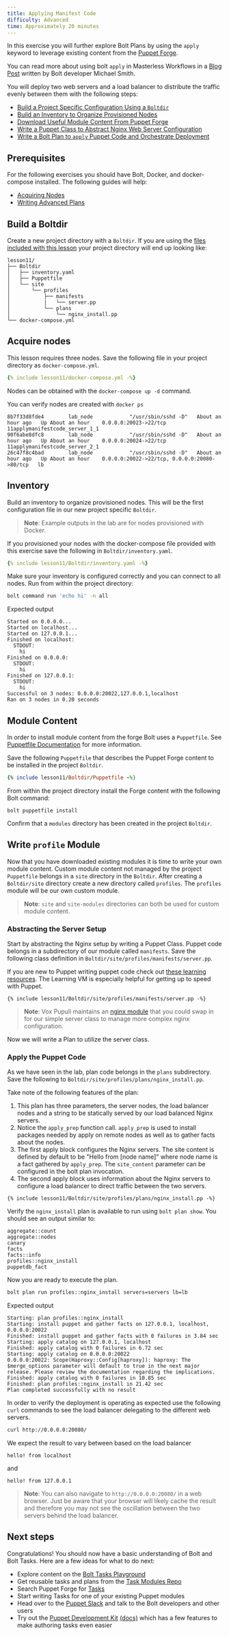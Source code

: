 ```yaml
---
title: Applying Manifest Code
difficulty: Advanced
time: Approximately 20 minutes
---
```


In this exercise you will further explore Bolt Plans by using the `apply` keyword to leverage existing content from the [Puppet Forge](https://forge.puppet.com/).

You can read more about using bolt `apply` in Masterless Workflows in a [Blog Post](https://puppet.com/blog/introducing-masterless-puppet-bolt) written by Bolt developer Michael Smith. 

You will deploy two web servers and a load balancer to distribute the traffic evenly between them with the following steps:

- [Build a Project Specific Configuration Using a `Boltdir`](#build-a-boltdir)
- [Build an Inventory to Organize Provisioned Nodes](#inventory)
- [Download Useful Module Content From Puppet Forge](#module-content)
- [Write a Puppet Class to Abstract Nginx Web Server Configuration](#abstracting-the-server-setup)
- [Write a Bolt Plan to `apply` Puppet Code and Orchestrate Deployment](#apply-the-puppet-code)

## Prerequisites

For the following exercises you should have Bolt, Docker, and docker-compose installed. The following guides will help:

- [Acquiring Nodes](../02-acquiring-nodes)
- [Writing Advanced Plans](../09-writing-advanced-plans)


## Build a Boltdir

Create a new project directory with a `Boltdir`. If you are using the [files included with this lesson](https://github.com/puppetlabs/bolt/tree/master/docs/_includes) your project directory will end up looking like:

```
lesson11/
├── Boltdir
│   ├── inventory.yaml
│   ├── Puppetfile
│   └── site
│       └── profiles
│           ├── manifests
│           |   └── server.pp
│           └── plans
│               └── nginx_install.pp
└── docker-compose.yml
```

## Acquire nodes

This lesson requires three nodes. Save the following file in your project directory as `docker-compose.yml`.

```yaml
{% include lesson11/docker-compose.yml -%}
```

Nodes can be obtained with the `docker-compose up -d` command.

You can verify nodes are created with `docker ps`
```
8b7f33d8fde4        lab_node            "/usr/sbin/sshd -D"   About an hour ago   Up About an hour    0.0.0.0:20023->22/tcp                          11applymanifestcode_server_1_1
90f6abe8dfc8        lab_node            "/usr/sbin/sshd -D"   About an hour ago   Up About an hour    0.0.0.0:20024->22/tcp                          11applymanifestcode_server_2_1
26c47f8c4bad        lab_node            "/usr/sbin/sshd -D"   About an hour ago   Up About an hour    0.0.0.0:20022->22/tcp, 0.0.0.0:20080->80/tcp   lb
```

## Inventory

Build an inventory to organize provisioned nodes. This will be the first configuration file in our new project specific `Boltdir`. 

> **Note**: Example outputs in the lab are for nodes provisioned with Docker. 

If you provisioned your nodes with the docker-compose file provided with this exercise save the following in `Boltdir/inventory.yaml`.

```yaml
{% include lesson11/Boltdir/inventory.yaml -%}
```

Make sure your inventory is configured correctly and you can connect to all nodes. Run from within the project directory:

```bash
bolt command run 'echo hi' -n all
```

Expected output

```plain
Started on 0.0.0.0...
Started on localhost...
Started on 127.0.0.1...
Finished on localhost:
  STDOUT:
    hi
Finished on 0.0.0.0:
  STDOUT:
    hi
Finished on 127.0.0.1:
  STDOUT:
    hi
Successful on 3 nodes: 0.0.0.0:20022,127.0.0.1,localhost
Ran on 3 nodes in 0.20 seconds
```

## Module Content

In order to install module content from the forge Bolt uses a `Puppetfile`. See [Puppetfile Documentation](https://puppet.com/docs/pe/latest/puppetfile.html) for more information. 

Save the following `Puppetfile` that describes the Puppet Forge content to be installed in the project `Boltdir`. 

```ruby
{% include lesson11/Boltdir/Puppetfile -%}
```

From within the project directory install the Forge content with the following Bolt command:

```shell
bolt puppetfile install
```

Confirm that a `modules` directory has been created in the project `Boltdir`. 

## Write `profile` Module

Now that you have downloaded existing modules it is time to write your own module content. Custom module content not managed by the project `Puppetfile` belongs in a `site` directory in the `Boltdir`. After creating a `Boltdir/site` directory create a new directory called `profiles`. The `profiles` module will be our own custom module. 

> **Note**: `site` and `site-modules` directories can both be used for custom module content.

### Abstracting the Server Setup

Start by abstracting the Nginx setup by writing a Puppet Class. Puppet code belongs in a subdirectory of our module called `manifests`. Save the following class definition in `Boltdir/site/profiles/manifests/server.pp`. 

If you are new to Puppet writing puppet code check out [these learning resources](https://learn.puppet.com/). The Learning VM is especially helpful for getting up to speed with Puppet.

```puppet
{% include lesson11/Boltdir/site/profiles/manifests/server.pp -%}
```

> **Note**: Vox Pupuli maintains an [nginx module](https://forge.puppet.com/puppet/nginx/readme) that you could swap in for our simple server class to manage more complex nginx configuration.

Now we will write a Plan to utilize the server class. 

### Apply the Puppet Code

As we have seen in the lab, plan code belongs in the `plans` subdirectory. Save the following to `Boltdir/site/profiles/plans/nginx_install.pp`.

Take note of the following features of the plan:

1. This plan has three parameters, the server nodes, the load balancer nodes and a string to be statically served by our load balanced Nginx servers. 
1. Notice the `apply_prep` function call. `apply_prep` is used to install packages needed by apply on remote nodes as well as to gather facts about the nodes.
1. The first apply block configures the Nginx servers. The site content is defined by default to be "Hello from [node name]" where node name is a fact gathered by `apply_prep`. The `site_content` parameter can be configured in the bolt plan invocation. 
1. The second apply block uses information about the Nginx servers to configure a load balancer to direct traffic between the two servers. 

```puppet
{% include lesson11/Boltdir/site/profiles/plans/nginx_install.pp -%}
```

Verify the `nginx_install` plan is available to run using `bolt plan show`. You should see an output similar to: 

```
aggregate::count
aggregate::nodes
canary
facts
facts::info
profiles::nginx_install
puppetdb_fact
```

Now you are ready to execute the plan. 

```bash
bolt plan run profiles::nginx_install servers=servers lb=lb
```

Expected output

```
Starting: plan profiles::nginx_install
Starting: install puppet and gather facts on 127.0.0.1, localhost, 0.0.0.0:20022
Finished: install puppet and gather facts with 0 failures in 3.84 sec
Starting: apply catalog on 127.0.0.1, localhost
Finished: apply catalog with 0 failures in 6.72 sec
Starting: apply catalog on 0.0.0.0:20022
0.0.0.0:20022: Scope(Haproxy::Config[haproxy]): haproxy: The $merge_options parameter will default to true in the next major release. Please review the documentation regarding the implications.
Finished: apply catalog with 0 failures in 10.85 sec
Finished: plan profiles::nginx_install in 21.42 sec
Plan completed successfully with no result
```

In order to verify the deployment is operating as expected use the following `curl` commands to see the load balancer delegating to the different web servers.

```bash
curl http://0.0.0.0:20080/
```

We expect the result to vary between based on the load balancer
```
hello! from localhost
```
and 
```
hello! from 127.0.0.1
```
> **Note**: You can also navigate to `http://0.0.0.0:20080/` in a web browser. Just be aware that your browser will likely cache the result and therefore you may not see the oscillation between the two servers behind the load balancer. 

## Next steps

Congratulations! You should now have a basic understanding of Bolt and Bolt Tasks. Here are a few ideas for what to do next:

* Explore content on the [Bolt Tasks Playground](https://github.com/puppetlabs/tasks-playground)
* Get reusable tasks and plans from the [Task Modules Repo](https://github.com/puppetlabs/task-modules)
* Search Puppet Forge for [Tasks](https://forge.puppet.com/modules?with_tasks=yes)
* Start writing Tasks for one of your existing Puppet modules
* Head over to the [Puppet Slack](https://slack.puppet.com/) and talk to the Bolt developers and other users
* Try out the [Puppet Development Kit](https://puppet.com/download-puppet-development-kit) [(docs)](https://docs.puppet.com/pdk/latest/index.html) which has a few features to make authoring tasks even easier


